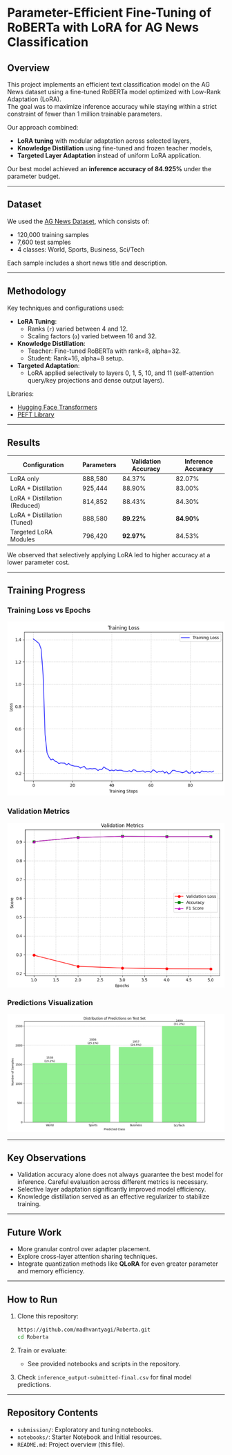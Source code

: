 # Parameter-Efficient Fine-Tuning of RoBERTa with LoRA for AG News Classification

## Overview
This project implements an efficient text classification model on the AG News dataset using a fine-tuned RoBERTa model optimized with Low-Rank Adaptation (LoRA).  
The goal was to maximize inference accuracy while staying within a strict constraint of fewer than 1 million trainable parameters.

Our approach combined:
- **LoRA tuning** with modular adaptation across selected layers,
- **Knowledge Distillation** using fine-tuned and frozen teacher models,
- **Targeted Layer Adaptation** instead of uniform LoRA application.

Our best model achieved an **inference accuracy of 84.925%** under the parameter budget.

---

## Dataset
We used the [AG News Dataset](https://www.kaggle.com/datasets/amananandrai/ag-news-classification-dataset), which consists of:
- 120,000 training samples
- 7,600 test samples
- 4 classes: World, Sports, Business, Sci/Tech

Each sample includes a short news title and description.

---

## Methodology
Key techniques and configurations used:
- **LoRA Tuning**:  
  - Ranks (`r`) varied between 4 and 12.  
  - Scaling factors (`α`) varied between 16 and 32.  
- **Knowledge Distillation**:  
  - Teacher: Fine-tuned RoBERTa with rank=8, alpha=32.
  - Student: Rank=16, alpha=8 setup.
- **Targeted Adaptation**:  
  - LoRA applied selectively to layers 0, 1, 5, 10, and 11 (self-attention query/key projections and dense output layers).

Libraries:
- [Hugging Face Transformers](https://github.com/huggingface/transformers)
- [PEFT Library](https://github.com/huggingface/peft)

---

## Results

| Configuration                  | Parameters | Validation Accuracy | Inference Accuracy |
|---------------------------------|------------|----------------------|--------------------|
| LoRA only                       | 888,580    | 84.37%               | 82.07%             |
| LoRA + Distillation             | 925,444    | 88.90%               | 83.00%             |
| LoRA + Distillation (Reduced)   | 814,852    | 88.43%               | 84.30%             |
| LoRA + Distillation (Tuned)     | 888,580    | **89.22%**            | **84.90%**         |
| Targeted LoRA Modules           | 796,420    | **92.97%**            | 84.53%             |

We observed that selectively applying LoRA led to higher accuracy at a lower parameter cost.

---

## Training Progress

### Training Loss vs Epochs
![Training Loss Curve](training.png)

### Validation Metrics
![Validation Metrics](validation.png)

### Predictions Visualization
![Test Predictions](predictions.png)

---

## Key Observations
- Validation accuracy alone does not always guarantee the best model for inference. Careful evaluation across different metrics is necessary.
- Selective layer adaptation significantly improved model efficiency.
- Knowledge distillation served as an effective regularizer to stabilize training.

---

## Future Work
- More granular control over adapter placement.
- Explore cross-layer attention sharing techniques.
- Integrate quantization methods like **QLoRA** for even greater parameter and memory efficiency.

---

## How to Run
1. Clone this repository:
    ```bash
    https://github.com/madhvantyagi/Roberta.git
    cd Roberta
    ```
    
2. Train or evaluate:
    - See provided notebooks and scripts in the repository.

3. Check `inference_output-submitted-final.csv` for final model predictions.

---

## Repository Contents
- `submission/`: Exploratory and tuning notebooks.
- `notebooks/`: Starter Notebook and Initial resources.
- `README.md`: Project overview (this file).
